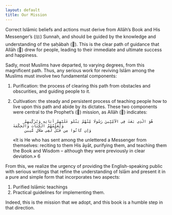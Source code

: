 ```yaml
---
layout: default
title: Our Mission
---
```

Correct Islāmic beliefs and actions must derive from Allāh’s Book and His Messenger’s (ﷺ) Sunnah, and should
be guided by the knowledge and understanding of the ṣaḥābah (). This is the clear path of guidance that
Allāh () drew for people, leading to their immediate and ultimate success and happiness.

Sadly, most Muslims have departed, to varying degrees, from this magnificent path. Thus, any serious work for
reviving Islām among the Muslims must involve two fundamental components:

1. Purification: the process of clearing this path from obstacles and obscurities, and guiding people to it.
2. Cultivation: the steady and persistent process of teaching people how to live upon this path and abide by
its dictates. These two components were central to the Prophet’s () mission, as Allāh () indicates:

                  
            هُوَ الَّذِي بَعَثَ فِي الْأُمِّيِّينَ رَسُولًا مِّنْهُمْ يَتْلُو عَلَيْهِمْ آيَاتِهِ وَيُزَكِّيهِمْ وَيُعَلِّمُهُمُ الْكِتَابَ وَالْحِكْمَةَ 
            وَإِن كَانُوا مِن قَبْلُ لَفِي ضَلَالٍ مُّبِينٍ
                           
                            
     «It is He who has sent among the unlettered a Messenger from themselves: reciting to them His āyāt, purifying them, and teaching them
      the Book and Wisdom – although they were previously in clear deviation.» 6
      
From this, we realize the urgency of providing the English-speaking public with serious writings that refine the
understanding of Islām and present it in a pure and simple form that incorporates two aspects:

1. Purified Islāmic teachings
2. Practical guidelines for implementing them.

Indeed, this is the mission that we adopt, and this book is a humble step in that direction.
